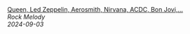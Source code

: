 <!--2024-09-03 13:00:07-->
<div class="yb">
  <a class="nodecor" href="/index.html?rok/queen_led_zeppelin_aerosmith_nirvana_acdc_bon_jovi_scorpionsbest_classic_rock_of_70s_80s_90s">
    <img class="preview" data-videoid="dl-mVsGPGo4" src="https://i1.ytimg.com/vi/dl-mVsGPGo4/hqdefault.jpg" align="middle" alt="">
  </a>
  <div class="inlbl text">
    <a class="nodecor" href="/index.html?rok/queen_led_zeppelin_aerosmith_nirvana_acdc_bon_jovi_scorpionsbest_classic_rock_of_70s_80s_90s">Queen, Led Zeppelin, Aerosmith, Nirvana, ACDC, Bon Jovi,...</a><br>
    <i class="smaller2">Rock Melody</i><br>
    <i class="smaller3">2024-09-03</i>
  </div>
</div>
